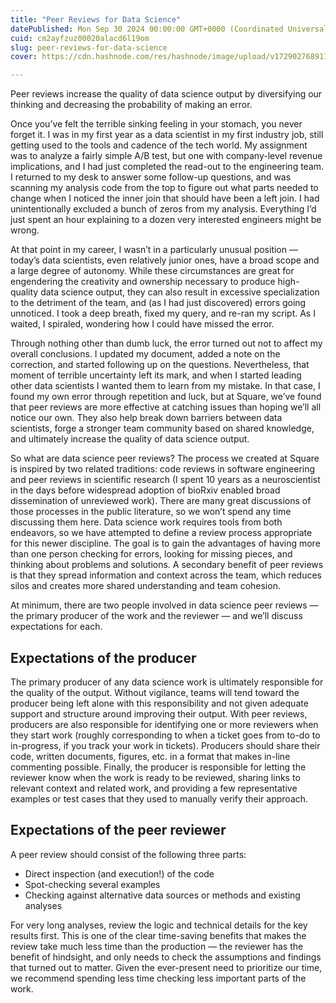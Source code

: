 ```yaml
---
title: "Peer Reviews for Data Science"
datePublished: Mon Sep 30 2024 00:00:00 GMT+0000 (Coordinated Universal Time)
cuid: cm2ayfzuz00020alacd6l19om
slug: peer-reviews-for-data-science
cover: https://cdn.hashnode.com/res/hashnode/image/upload/v1729027689110/5127dc10-808d-4928-9cf6-3c7007be603c.webp

---
```



Peer reviews increase the quality of data science output by diversifying our thinking and decreasing the probability of making an error.

Once you’ve felt the terrible sinking feeling in your stomach, you never forget it. I was in my first year as a data scientist in my first industry job, still getting used to the tools and cadence of the tech world. My assignment was to analyze a fairly simple A/B test, but one with company-level revenue implications, and I had just completed the read-out to the engineering team. I returned to my desk to answer some follow-up questions, and was scanning my analysis code from the top to figure out what parts needed to change when I noticed the inner join that should have been a left join. I had unintentionally excluded a bunch of zeros from my analysis. Everything I’d just spent an hour explaining to a dozen very interested engineers might be wrong.

At that point in my career, I wasn’t in a particularly unusual position — today’s data scientists, even relatively junior ones, have a broad scope and a large degree of autonomy. While these circumstances are great for engendering the creativity and ownership necessary to produce high-quality data science output, they can also result in excessive specialization to the detriment of the team, and (as I had just discovered) errors going unnoticed. I took a deep breath, fixed my query, and re-ran my script. As I waited, I spiraled, wondering how I could have missed the error.

Through nothing other than dumb luck, the error turned out not to affect my overall conclusions. I updated my document, added a note on the correction, and started following up on the questions. Nevertheless, that moment of terrible uncertainty left its mark, and when I started leading other data scientists I wanted them to learn from my mistake. In that case, I found my own error through repetition and luck, but at Square, we’ve found that peer reviews are more effective at catching issues than hoping we’ll all notice our own. They also help break down barriers between data scientists, forge a stronger team community based on shared knowledge, and ultimately increase the quality of data science output.

So what are data science peer reviews? The process we created at Square is inspired by two related traditions: code reviews in software engineering and peer reviews in scientific research (I spent 10 years as a neuroscientist in the days before widespread adoption of bioRxiv enabled broad dissemination of unreviewed work). There are many great discussions of those processes in the public literature, so we won’t spend any time discussing them here. Data science work requires tools from both endeavors, so we have attempted to define a review process appropriate for this newer discipline. The goal is to gain the advantages of having more than one person checking for errors, looking for missing pieces, and thinking about problems and solutions. A secondary benefit of peer reviews is that they spread information and context across the team, which reduces silos and creates more shared understanding and team cohesion.

At minimum, there are two people involved in data science peer reviews — the primary producer of the work and the reviewer — and we’ll discuss expectations for each.

## Expectations of the producer
The primary producer of any data science work is ultimately responsible for the quality of the output. Without vigilance, teams will tend toward the producer being left alone with this responsibility and not given adequate support and structure around improving their output. With peer reviews, producers are also responsible for identifying one or more reviewers when they start work (roughly corresponding to when a ticket goes from to-do to in-progress, if you track your work in tickets). Producers should share their code, written documents, figures, etc. in a format that makes in-line commenting possible. Finally, the producer is responsible for letting the reviewer know when the work is ready to be reviewed, sharing links to relevant context and related work, and providing a few representative examples or test cases that they used to manually verify their approach.

## Expectations of the peer reviewer
A peer review should consist of the following three parts:

- Direct inspection (and execution!) of the code
- Spot-checking several examples
- Checking against alternative data sources or methods and existing analyses

For very long analyses, review the logic and technical details for the key results first. This is one of the clear time-saving benefits that makes the review take much less time than the production — the reviewer has the benefit of hindsight, and only needs to check the assumptions and findings that turned out to matter. Given the ever-present need to prioritize our time, we recommend spending less time checking less important parts of the work.

